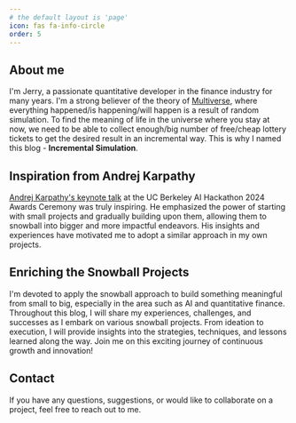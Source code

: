 ```yaml
---
# the default layout is 'page'
icon: fas fa-info-circle
order: 5
---
```


## About me 
I'm Jerry, a passionate quantitative developer in the finance industry for many years. I'm a strong believer of the theory of [Multiverse](https://en.wikipedia.org/wiki/Multiverse), where everything happened/is happening/will happen is a result of random simulation. To find the meaning of life in the universe where you stay at now, we need to be able to collect enough/big number of free/cheap lottery tickets to get the desired result in an incremental way. This is why I named this blog - **Incremental Simulation**. 

## Inspiration from Andrej Karpathy
[Andrej Karpathy's keynote talk](https://www.youtube.com/watch?v=tsTeEkzO9xc) at the UC Berkeley AI Hackathon 2024 Awards Ceremony was truly inspiring. He emphasized the power of starting with small projects and gradually building upon them, allowing them to snowball into bigger and more impactful endeavors. His insights and experiences have motivated me to adopt a similar approach in my own projects.

## Enriching the Snowball Projects
I'm devoted to apply the snowball approach to build something meaningful from small to big, especially in the area such as AI and quantitative finance. Throughout this blog, I will share my experiences, challenges, and successes as I embark on various snowball projects. From ideation to execution, I will provide insights into the strategies, techniques, and lessons learned along the way. Join me on this exciting journey of continuous growth and innovation!

## Contact
If you have any questions, suggestions, or would like to collaborate on a project, feel free to reach out to me.
